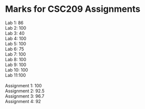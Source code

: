 # Marks for CSC209 Assignments 
Lab 1: 86\
Lab 2: 100\
Lab 3: 40\
Lab 4: 100\
Lab 5: 100\
Lab 6: 75\
Lab 7: 100\
Lab 8: 100\
Lab 9: 100\
Lab 10: 100\
Lab 11:100\
\
Assignment 1: 100\
Assignment 2: 92.5\
Assignment 3: 96.7\
Assignment 4: 92
